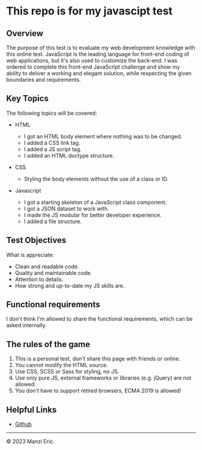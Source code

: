 # This repo is for my javascipt test

## Overview

The purpose of this test is to evaluate my web development knowledge with this online test. JavaScript is the leading language for front-end coding of web applications, but it's also used to customize the back-end. I was ordered to complete this front-end JavaScript challenge and show my ability to deliver a working and elegant solution, while respecting the given boundaries and requirements.

## Key Topics

The following topics will be covered:

- HTML

  - I got an HTML body element where nothing was to be changed.
  - I added a CSS link tag.
  - I added a JS script tag.
  - I added an HTML doctype structure.

- CSS

  - Styling the body elements without the use of a class or ID.

- Javascript

  - I got a starting skeleton of a JavaScript class component.
  - I got a JSON dataset to work with.
  - I made the JS modular for better developer experience.
  - I added a file structure.

## Test Objectives

What is appreciate:

- Clean and readable code.
- Quality and maintainable code.
- Attention to details.
- How strong and up-to-date my JS skills are.

## Functional requirements

I don't think I'm allowed to share the functional requirements, which can be asked internally.

## The rules of the game

1. This is a personal test, don't share this page with friends or online.
2. You cannot modify the HTML source.
3. Use CSS, SCSS or Sass for styling, no JS.
4. Use only pure JS, external frameworks or libraries (e.g. jQuery) are not allowed.
5. You don't have to support retired browsers, ECMA 2019 is allowed!

## Helpful Links

- [Github](https://github.com/manziEric/Javascript-Test)

---

© 2023 Manzi Eric.
